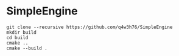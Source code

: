 # SimpleEngine
```
git clone --recursive https://github.com/q4w3h76/SimpleEngine
mkdir build
cd build
cmake ..
cmake --build .
```
